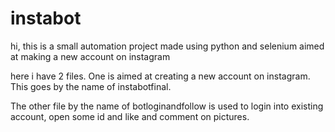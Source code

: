 # instabot
hi, this is a small automation project made using python and selenium aimed at making a new account on instagram

here i have 2 files. One is aimed at creating a new account on instagram. This goes by the name of instabotfinal.

The other file by the name of botloginandfollow is used to login into existing account, open some id and like and comment on pictures.
